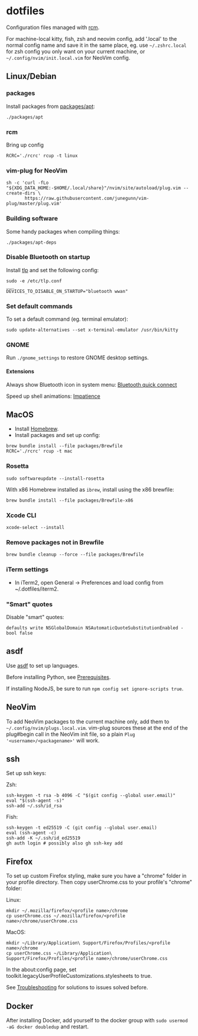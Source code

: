 # dotfiles

Configuration files managed with [rcm](https://github.com/thoughtbot/rcm).

For machine-local kitty, fish, zsh and neovim config, add '.local' to the
normal config name and save it in the same place, eg. use `~/.zshrc.local` for
zsh config you only want on your current machine, or
`~/.config/nvim/init.local.vim` for NeoVim config.

## Linux/Debian

### packages

Install packages from [packages/apt](packages/apt):

```
./packages/apt
```

### rcm

Bring up config

```
RCRC='./rcrc' rcup -t linux
```

### vim-plug for NeoVim

```
sh -c 'curl -fLo "${XDG_DATA_HOME:-$HOME/.local/share}"/nvim/site/autoload/plug.vim --create-dirs \
       https://raw.githubusercontent.com/junegunn/vim-plug/master/plug.vim'
```

### Building software

Some handy packages when compiling things:

```
./packages/apt-deps
```

### Disable Bluetooth on startup

Install [tlp](https://linrunner.de/tlp) and set the following config:

```
sudo -e /etc/tlp.conf
___
DEVICES_TO_DISABLE_ON_STARTUP="bluetooth wwan"
```

### Set default commands

To set a default command (eg. terminal emulator):

```
sudo update-alternatives --set x-terminal-emulator /usr/bin/kitty
```

### GNOME

Run `./gnome_settings` to restore GNOME desktop settings.

#### Extensions

Always show Bluetooth icon in system menu:
[Bluetooth quick connect](https://extensions.gnome.org/extension/1401/bluetooth-quick-connect/)

Speed up shell animations:
[Impatience](https://extensions.gnome.org/extension/277/impatience/)

## MacOS

- Install [Homebrew](https://brew.sh/).
- Install packages and set up config:

```
brew bundle install --file packages/Brewfile
RCRC='./rcrc' rcup -t mac
```

### Rosetta

```
sudo softwareupdate --install-rosetta
```

With x86 Homebrew installed as `ibrew`, install using the x86 brewfile:

```
brew bundle install --file packages/Brewfile-x86
```

### Xcode CLI

```
xcode-select --install
```

### Remove packages not in Brewfile

```
brew bundle cleanup --force --file packages/Brewfile
```

### iTerm settings

- In iTerm2, open General -> Preferences and load config from
  ~/.dotfiles/iterm2.

### "Smart" quotes

Disable "smart" quotes:

```
defaults write NSGlobalDomain NSAutomaticQuoteSubstitutionEnabled -bool false
```

## asdf

Use [asdf](https://asdf-vm.com) to set up languages.

Before installing Python, see
[Prerequisites](https://github.com/pyenv/pyenv/wiki/Common-build-problems#prerequisites).

If installing NodeJS, be sure to run `npm config set ignore-scripts true`.

## NeoVim

To add NeoVim packages to the current machine only, add them to
`~/.config/nvim/plugs.local.vim`. vim-plug sources these at the end of the
plug#begin call in the NeoVim init file, so a plain
`Plug '<username>/<packagename>'` will work.

## ssh

Set up ssh keys:

Zsh:

```
ssh-keygen -t rsa -b 4096 -C "$(git config --global user.email)"
eval "$(ssh-agent -s)"
ssh-add ~/.ssh/id_rsa
```

Fish:

```
ssh-keygen -t ed25519 -C (git config --global user.email)
eval (ssh-agent -c)
ssh-add -K ~/.ssh/id_ed25519
gh auth login # possibly also gh ssh-key add
```

## Firefox

To set up custom Firefox styling, make sure you have a "chrome" folder in your
profile directory. Then copy userChrome.css to your profile's "chrome" folder:

Linux:

```
mkdir ~/.mozilla/firefox/<profile name>/chrome
cp userChrome.css ~/.mozilla/firefox/<profile name>/chrome/userChrome.css
```

MacOS:

```
mkdir ~/Library/Application\ Support/Firefox/Profiles/<profile name>/chrome
cp userChrome.css ~/Library/Application\ Support/Firefox/Profiles/<profile name>/chrome/userChrome.css
```

In the about:config page, set
toolkit.legacyUserProfileCustomizations.stylesheets to true.

See [Troubleshooting](Troubleshooting.md) for solutions to issues solved before.

## Docker

After installing Docker, add yourself to the docker group with
`sudo usermod -aG docker doubledup` and restart.
